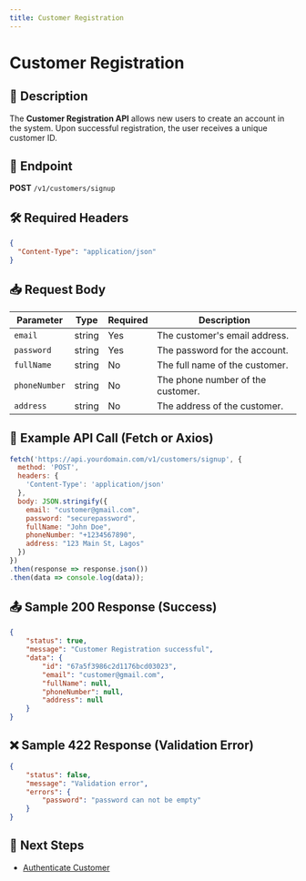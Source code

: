 ```yaml
---
title: Customer Registration
---
```


# Customer Registration

## 📌 Description
The **Customer Registration API** allows new users to create an account in the system. Upon successful registration, the user receives a unique customer ID.

## 🔗 Endpoint
**POST** `/v1/customers/signup`

## 🛠️ Required Headers
```json
{
  "Content-Type": "application/json"
}
```

## 📥 Request Body
| Parameter      | Type   | Required | Description |
|---------------|--------|----------|-------------|
| `email`       | string | Yes      | The customer's email address. |
| `password`    | string | Yes      | The password for the account. |
| `fullName`    | string | No       | The full name of the customer. |
| `phoneNumber` | string | No       | The phone number of the customer. |
| `address`     | string | No       | The address of the customer. |

## 📡 Example API Call (Fetch or Axios)
```javascript
fetch('https://api.yourdomain.com/v1/customers/signup', {
  method: 'POST',
  headers: {
    'Content-Type': 'application/json'
  },
  body: JSON.stringify({
    email: "customer@gmail.com",
    password: "securepassword",
    fullName: "John Doe",
    phoneNumber: "+1234567890",
    address: "123 Main St, Lagos"
  })
})
.then(response => response.json())
.then(data => console.log(data));
```

## 📤 Sample 200 Response (Success)
```json
{
    "status": true,
    "message": "Customer Registration successful",
    "data": {
        "id": "67a5f3986c2d1176bcd03023",
        "email": "customer@gmail.com",
        "fullName": null,
        "phoneNumber": null,
        "address": null
    }
}
```

## ❌ Sample 422 Response (Validation Error)
```json
{
    "status": false,
    "message": "Validation error",
    "errors": {
        "password": "password can not be empty"
    }
}
```

## 🔗 Next Steps
- [Authenticate Customer](../authentication/login.md)
